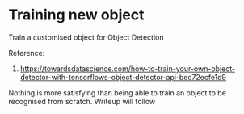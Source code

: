 # Training new object

Train a customised object for Object Detection

Reference: 
1. https://towardsdatascience.com/how-to-train-your-own-object-detector-with-tensorflows-object-detector-api-bec72ecfe1d9

Nothing is more satisfying than being able to train an object to be recognised from scratch.
Writeup will follow

